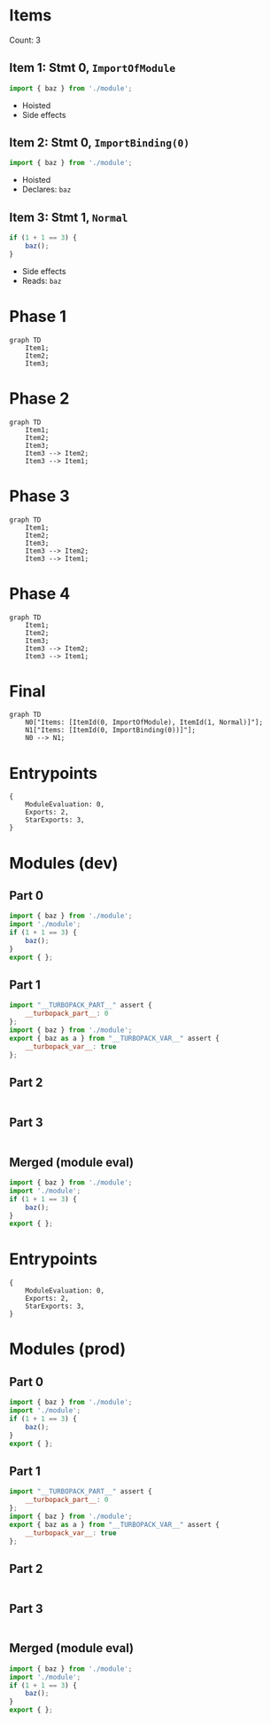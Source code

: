 # Items

Count: 3

## Item 1: Stmt 0, `ImportOfModule`

```js
import { baz } from './module';

```

- Hoisted
- Side effects

## Item 2: Stmt 0, `ImportBinding(0)`

```js
import { baz } from './module';

```

- Hoisted
- Declares: `baz`

## Item 3: Stmt 1, `Normal`

```js
if (1 + 1 == 3) {
    baz();
}

```

- Side effects
- Reads: `baz`

# Phase 1
```mermaid
graph TD
    Item1;
    Item2;
    Item3;
```
# Phase 2
```mermaid
graph TD
    Item1;
    Item2;
    Item3;
    Item3 --> Item2;
    Item3 --> Item1;
```
# Phase 3
```mermaid
graph TD
    Item1;
    Item2;
    Item3;
    Item3 --> Item2;
    Item3 --> Item1;
```
# Phase 4
```mermaid
graph TD
    Item1;
    Item2;
    Item3;
    Item3 --> Item2;
    Item3 --> Item1;
```
# Final
```mermaid
graph TD
    N0["Items: [ItemId(0, ImportOfModule), ItemId(1, Normal)]"];
    N1["Items: [ItemId(0, ImportBinding(0))]"];
    N0 --> N1;
```
# Entrypoints

```
{
    ModuleEvaluation: 0,
    Exports: 2,
    StarExports: 3,
}
```


# Modules (dev)
## Part 0
```js
import { baz } from './module';
import './module';
if (1 + 1 == 3) {
    baz();
}
export { };

```
## Part 1
```js
import "__TURBOPACK_PART__" assert {
    __turbopack_part__: 0
};
import { baz } from './module';
export { baz as a } from "__TURBOPACK_VAR__" assert {
    __turbopack_var__: true
};

```
## Part 2
```js

```
## Part 3
```js

```
## Merged (module eval)
```js
import { baz } from './module';
import './module';
if (1 + 1 == 3) {
    baz();
}
export { };

```
# Entrypoints

```
{
    ModuleEvaluation: 0,
    Exports: 2,
    StarExports: 3,
}
```


# Modules (prod)
## Part 0
```js
import { baz } from './module';
import './module';
if (1 + 1 == 3) {
    baz();
}
export { };

```
## Part 1
```js
import "__TURBOPACK_PART__" assert {
    __turbopack_part__: 0
};
import { baz } from './module';
export { baz as a } from "__TURBOPACK_VAR__" assert {
    __turbopack_var__: true
};

```
## Part 2
```js

```
## Part 3
```js

```
## Merged (module eval)
```js
import { baz } from './module';
import './module';
if (1 + 1 == 3) {
    baz();
}
export { };

```
